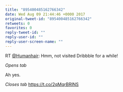 ```yaml
---
title: "895400485162766342"
date: Wed Aug 09 21:44:46 +0000 2017
original-tweet-id: "895400485162766342"
retweets: 0
favorites: 0
reply-tweet-id: ""
reply-user-id: ""
reply-user-screen-name: ""
---
```

RT <a href="https://twitter.com/Humanhair">@Humanhair</a>: Hmm, not visited Dribbble for a while!

*Opens tab*

Ah yes.

*Closes tab* <a href="https://t.co/2qMqrBRlNS">https://t.co/2qMqrBRlNS</a>
